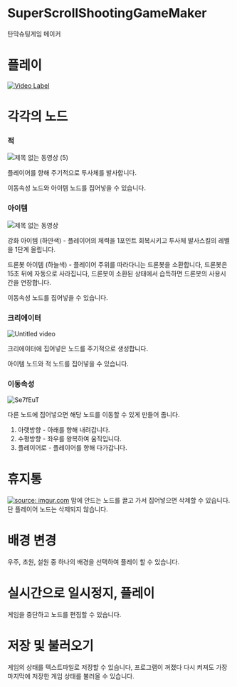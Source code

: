 # SuperScrollShootingGameMaker
탄막슈팅게임 메이커

# 플레이
[![Video Label](http://img.youtube.com/vi/e_qUAN6LTwE/0.jpg)](https://youtu.be/e_qUAN6LTwE)
# 각각의 노드

### 적
![제목 없는 동영상 (5)](https://github.com/minkee009/ScrollShootingGame/assets/5203515/b67463e1-d9f5-4e78-8a56-525f16dcf1bc)

플레이어를 향해 주기적으로 투사체를 발사합니다.

이동속성 노드와 아이템 노드를 집어넣을 수 있습니다.

### 아이템
![제목 없는 동영상](https://github.com/minkee009/ScrollShootingGame/assets/5203515/6c72c628-815c-4fdb-8474-a3fd206125a6)

강화 아이템 (하얀색) - 플레이어의 체력을 1포인트 회복시키고 투사체 발사스킬의 레벨을 1단계 올립니다.

드론봇 아이템 (하늘색) - 플레이어 주위를 따라다니는 드론봇을 소환합니다, 드론봇은 15초 뒤에 자동으로 사라집니다, 드론봇이 소환된 상태에서 습득하면 드론봇의 사용시간을 연장합니다.

이동속성 노드를 집어넣을 수 있습니다.

### 크리에이터

![Untitled video](https://github.com/minkee009/ScrollShootingGame/assets/5203515/484cf221-1741-4369-9647-96398492fd12)


크리에이터에 집어넣은 노드를 주기적으로 생성합니다.

아이템 노드와 적 노드를 집어넣을 수 있습니다.

### 이동속성
![Se7fEuT](https://github.com/minkee009/ScrollShootingGame/assets/5203515/402fac01-bd9a-4c1c-8291-e902c75a339c)

다른 노드에 집어넣으면 해당 노드를 이동할 수 있게 만들어 줍니다.

 1. 아랫방향 - 아래를 향해 내려갑니다.
 2. 수평방향 - 좌우를 왕복하여 움직입니다.
 3. 플레이어로 - 플레이어를 향해 다가갑니다.

# 휴지통
<a href="https://imgur.com/ajRKH1W"><img src="https://i.imgur.com/ajRKH1W.gif" title="source: imgur.com" /></a>
맘에 안드는 노드를 끌고 가서 집어넣으면 삭제할 수 있습니다. 단 플레이어 노드는 삭제되지 않습니다.

# 배경 변경
우주, 초원, 설원 중 하나의 배경을 선택하여 플레이 할 수 있습니다.

# 실시간으로 일시정지, 플레이
게임을 중단하고 노드를 편집할 수 있습니다.

# 저장 및 불러오기
게임의 상태를 텍스트파일로 저장할 수 있습니다, 프로그램이 꺼졌다 다시 켜져도 가장 마지막에 저장한 게임 상태를 불러올 수 있습니다.


